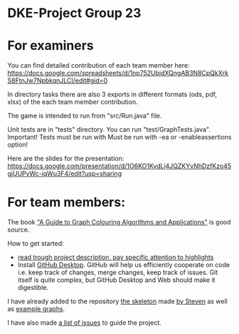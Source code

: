 # DKE-Project Group 23

# For examiners

You can find detailed contribution of each team member here: https://docs.google.com/spreadsheets/d/1np752UbjdXQngAB3N8CpQkXrkS8FtnJw7NpbkqnJLCI/edit#gid=0

In directory tasks there are also 3 exports in different formats (ods, pdf, xlsx) of the each team member contribution.

The game is intended to run from "src/Run.java" file.

Unit tests are in "tests" directory. You can run "test/GraphTests.java". Important! Tests must be run with Must be run with -ea or -enableassertions option! 

Here are the slides for the presentation: https://docs.google.com/presentation/d/1O6KO1KydLj4JQZKYvNhDzfKzo45gjUUPvWc-iqWu3F4/edit?usp=sharing

# For team members:

The book ["A Guide to Graph Colouring Algorithms and Applications"](http://opencarts.org/sachlaptrinh/pdf/16446.pdf) is good source.

How to get started:
 - [read trough project description, pay specific attention to highlights](https://github.com/dke-group-23/DKE-Project/blob/master/project%201-1.pdf)
 - Install [GitHub Desktop](https://desktop.github.com/). GitHub will help us efficiently cooperate on code i.e. keep track of changes, merge changes, keep track of issues. Git itself is quite complex, but GitHub Desktop and Web should make it digestible.
 
 I have already added to the repository [the skeleton](https://github.com/dke-group-23/DKE-Project/blob/master/ReadGraph.java) made [by Steven](http://skelk.sdf-eu.org/graphcolouring2018/) as well as [example graphs](https://github.com/dke-group-23/DKE-Project/tree/master/graphs).
 
 I have also made [a list of issues](https://github.com/dke-group-23/DKE-Project/issues) to guide the project.
